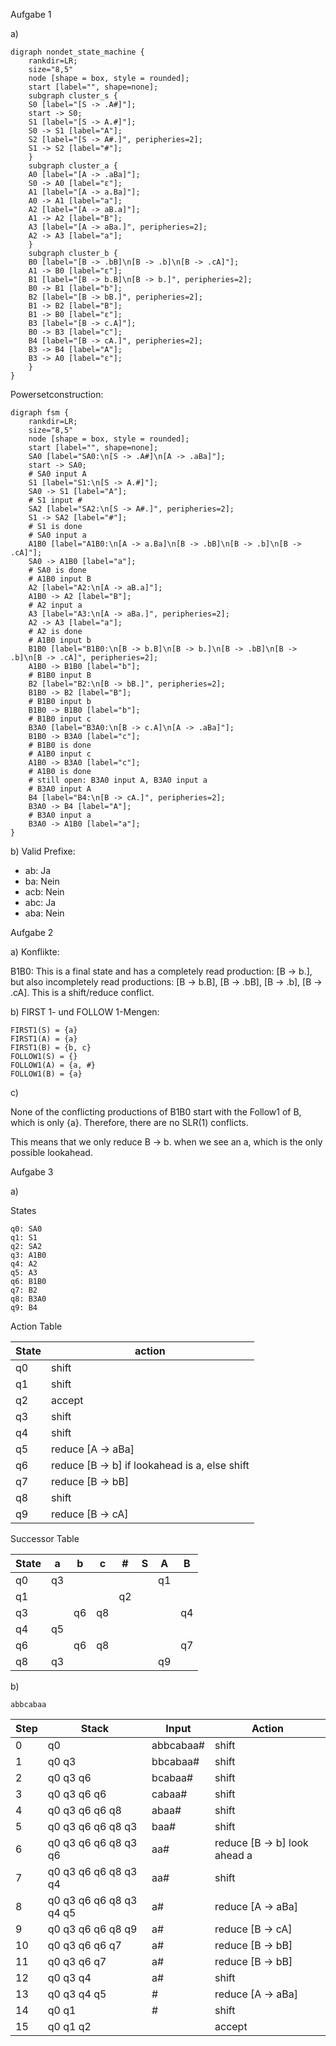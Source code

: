 <!-- Paul Bittner Compilerbau SoSe 2024
Sebastian Krieter Blatt 03 5 Punkte
Raum: F 1 110 Besprechung in der Übung am 23.05.2024, 13:15–15:45
Lernziele
■ LR(1)-Grammatiken
Einleitung
Gegeben sie die kontextfreie Grammatik G = ({S, A, B}, {a, b, c}, P, S) mit den folgenden Produktionen P :
S → A
A → aBa
B → bB | b | cA
Aufgabe 1 LR(1)-DEA 1 Punkt
a) Konstruieren Sie den LR-DEA(G).
b) Sind folgende Ausdrücke zuverlässige Präfixe für G?
ab
ba
acb
abc
aba
Aufgabe 2 Konflikte in LR(1)-DEA 2 Punkte
a) Bestimmen Sie alle Konflikte im zuvor konstruierten LR-DEA(G).
b) Bestimmen Sie die FIRST 1- und FOLLOW 1-Mengen der Nichtterminale.
c) Fügen Sie die Vorausschaumengen eines SLR(1)-Parsers in den LR-DEA ein. Sind die Konflikte durch einen
SLR(1)-Parse-Algorithmus lösbar?
Aufgabe 3 SLR(1) 2 Punkte
a) Erstellen Sie für den SLR(1)-Parser eine Action-Table und eine Successor-Table.
Hinweis: Achten Sie darauf (wenn notwendig) die Lookahead-Sets zu berücksichtigen.
b) Geben Sie mithilfe der Successor- und Action-Table eine Ableitung für abbcabaa an. Geben Sie dafür in jedem
Schritt den Kellerinhalt, die noch zu lesende Eingabe und die genutzte Action an.
1 of 1 -->

Aufgabe 1

a)

```kroki-graphviz
digraph nondet_state_machine {
    rankdir=LR;
    size="8,5"
    node [shape = box, style = rounded];
    start [label="", shape=none];
    subgraph cluster_s {
    S0 [label="[S -> .A#]"];
    start -> S0;
    S1 [label="[S -> A.#]"];
    S0 -> S1 [label="A"];
    S2 [label="[S -> A#.]", peripheries=2];
    S1 -> S2 [label="#"];
    }
    subgraph cluster_a {
    A0 [label="[A -> .aBa]"];
    S0 -> A0 [label="ε"];
    A1 [label="[A -> a.Ba]"];
    A0 -> A1 [label="a"];
    A2 [label="[A -> aB.a]"];
    A1 -> A2 [label="B"];
    A3 [label="[A -> aBa.]", peripheries=2];
    A2 -> A3 [label="a"];
    }
    subgraph cluster_b {
    B0 [label="[B -> .bB]\n[B -> .b]\n[B -> .cA]"];
    A1 -> B0 [label="ε"];
    B1 [label="[B -> b.B]\n[B -> b.]", peripheries=2];
    B0 -> B1 [label="b"];
    B2 [label="[B -> bB.]", peripheries=2];
    B1 -> B2 [label="B"];
    B1 -> B0 [label="ε"];
    B3 [label="[B -> c.A]"];
    B0 -> B3 [label="c"];
    B4 [label="[B -> cA.]", peripheries=2];
    B3 -> B4 [label="A"];
    B3 -> A0 [label="ε"];
    }
}
```

Powersetconstruction:

```kroki-graphviz
digraph fsm {
    rankdir=LR;
    size="8,5"
    node [shape = box, style = rounded];
    start [label="", shape=none];
    SA0 [label="SA0:\n[S -> .A#]\n[A -> .aBa]"];
    start -> SA0;
    # SA0 input A
    S1 [label="S1:\n[S -> A.#]"];
    SA0 -> S1 [label="A"];
    # S1 input #
    SA2 [label="SA2:\n[S -> A#.]", peripheries=2];
    S1 -> SA2 [label="#"];
    # S1 is done
    # SA0 input a
    A1B0 [label="A1B0:\n[A -> a.Ba]\n[B -> .bB]\n[B -> .b]\n[B -> .cA]"];
    SA0 -> A1B0 [label="a"];
    # SA0 is done
    # A1B0 input B
    A2 [label="A2:\n[A -> aB.a]"];
    A1B0 -> A2 [label="B"];
    # A2 input a
    A3 [label="A3:\n[A -> aBa.]", peripheries=2];
    A2 -> A3 [label="a"];
    # A2 is done
    # A1B0 input b
    B1B0 [label="B1B0:\n[B -> b.B]\n[B -> b.]\n[B -> .bB]\n[B -> .b]\n[B -> .cA]", peripheries=2];
    A1B0 -> B1B0 [label="b"];
    # B1B0 input B
    B2 [label="B2:\n[B -> bB.]", peripheries=2];
    B1B0 -> B2 [label="B"];
    # B1B0 input b
    B1B0 -> B1B0 [label="b"];
    # B1B0 input c
    B3A0 [label="B3A0:\n[B -> c.A]\n[A -> .aBa]"];
    B1B0 -> B3A0 [label="c"];
    # B1B0 is done
    # A1B0 input c
    A1B0 -> B3A0 [label="c"];
    # A1B0 is done
    # still open: B3A0 input A, B3A0 input a
    # B3A0 input A
    B4 [label="B4:\n[B -> cA.]", peripheries=2];
    B3A0 -> B4 [label="A"];
    # B3A0 input a
    B3A0 -> A1B0 [label="a"];
}
```

b) Valid Prefixe:

- ab: Ja
- ba: Nein
- acb: Nein
- abc: Ja
- aba: Nein

Aufgabe 2

a) Konflikte:

B1B0:
This is a final state and has a completely read production: [B -> b.], but also incompletely read productions: [B -> b.B], [B -> .bB], [B -> .b], [B -> .cA]. This is a shift/reduce conflict.

b) FIRST 1- und FOLLOW 1-Mengen:

```
FIRST1(S) = {a}
FIRST1(A) = {a}
FIRST1(B) = {b, c}
FOLLOW1(S) = {}
FOLLOW1(A) = {a, #}
FOLLOW1(B) = {a}
```

c)

None of the conflicting productions of B1B0 start with the Follow1 of B, which is only {a}. Therefore, there are no SLR(1) conflicts.

This means that we only reduce B -> b. when we see an a, which is the only possible lookahead.

Aufgabe 3

a)

States

```
q0: SA0
q1: S1
q2: SA2
q3: A1B0
q4: A2
q5: A3
q6: B1B0
q7: B2
q8: B3A0
q9: B4
```

Action Table

| State | action                                        |
| ----- | --------------------------------------------- |
| q0    | shift                                         |
| q1    | shift                                         |
| q2    | accept                                        |
| q3    | shift                                         |
| q4    | shift                                         |
| q5    | reduce [A -> aBa]                             |
| q6    | reduce [B -> b] if lookahead is a, else shift |
| q7    | reduce [B -> bB]                              |
| q8    | shift                                         |
| q9    | reduce [B -> cA]                              |

Successor Table

| State | a   | b   | c   | #   | S   | A   | B   |
| ----- | --- | --- | --- | --- | --- | --- | --- |
| q0    | q3  |     |     |     |     | q1  |     |
| q1    |     |     |     | q2  |     |     |     |
| q3    |     | q6  | q8  |     |     |     | q4  |
| q4    | q5  |     |     |     |     |     |     |
| q6    |     | q6  | q8  |     |     |     | q7  |
| q8    | q3  |     |     |     |     | q9  |     |

b)

```
abbcabaa
```

| Step | Stack | Input | Action |
| ---- | ----- | ----- | ------ |
| 0    | q0    | abbcabaa# | shift |
| 1    | q0 q3 | bbcabaa# | shift |
| 2    | q0 q3 q6 | bcabaa# | shift |
| 3    | q0 q3 q6 q6 | cabaa# | shift |
| 4    | q0 q3 q6 q6 q8 | abaa# | shift |
| 5    | q0 q3 q6 q6 q8 q3 | baa# | shift |
| 6    | q0 q3 q6 q6 q8 q3 q6 | aa# | reduce [B -> b] look ahead a |
| 7    | q0 q3 q6 q6 q8 q3 q4 | aa# | shift |
| 8    | q0 q3 q6 q6 q8 q3 q4 q5 | a# | reduce [A -> aBa] |
| 9    | q0 q3 q6 q6 q8 q9 | a# | reduce [B -> cA] |
| 10   | q0 q3 q6 q6 q7 | a# | reduce [B -> bB] |
| 11   | q0 q3 q6 q7 | a# | reduce [B -> bB] |
| 12   | q0 q3 q4 | a# | shift |
| 13   | q0 q3 q4 q5 | # | reduce [A -> aBa] |
| 14   | q0 q1 | # | shift |
| 15   | q0 q1 q2 | | accept |